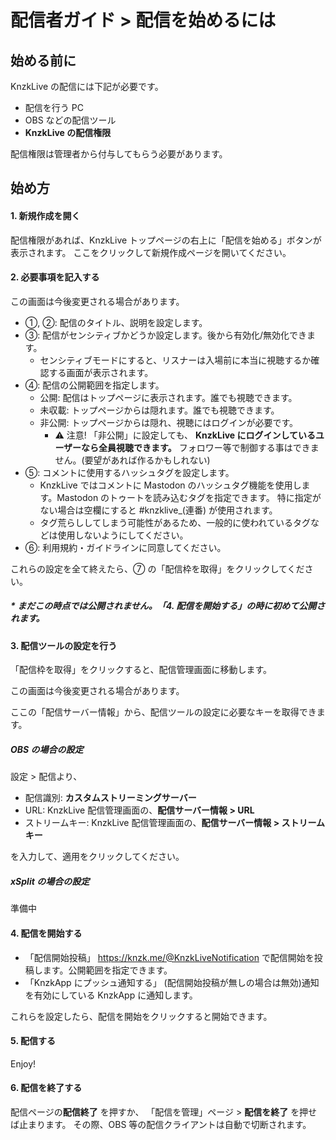 # 配信者ガイド > 配信を始めるには

## 始める前に

KnzkLive の配信には下記が必要です。

- 配信を行う PC
- OBS などの配信ツール
- **KnzkLive の配信権限**

配信権限は管理者から付与してもらう必要があります。

## 始め方

#### 1. 新規作成を開く

配信権限があれば、KnzkLive トップページの右上に「配信を始める」ボタンが表示されます。
ここをクリックして新規作成ページを開いてください。

<ImageZoom
  url="https://i.imgur.com/TS1P74h.png"
  :border="false"
/>

#### 2. 必要事項を記入する

<Note type="warning">

この画面は今後変更される場合があります。

</Note>

<ImageZoom
  url="https://i.imgur.com/0dX4jdQ.png"
  :border="false"
/>

- ①, ②: 配信のタイトル、説明を設定します。
- ③: 配信がセンシティブかどうか設定します。後から有効化/無効化できます。
  - センシティブモードにすると、リスナーは入場前に本当に視聴するか確認する画面が表示されます。
- ④: 配信の公開範囲を指定します。
  - 公開: 配信はトップページに表示されます。誰でも視聴できます。
  - 未収載: トップページからは隠れます。誰でも視聴できます。
  - 非公開: トップページからは隠れ、視聴にはログインが必要です。
    - ⚠ 注意! 「非公開」に設定しても、 **KnzkLive にログインしているユーザーなら全員視聴できます。** フォロワー等で制御する事はできません。(要望があれば作るかもしれない)
- ⑤: コメントに使用するハッシュタグを設定します。
  - KnzkLive ではコメントに Mastodon のハッシュタグ機能を使用します。Mastodon のトゥートを読み込むタグを指定できます。
    特に指定がない場合は空欄にすると #knzklive\_(連番) が使用されます。
  - タグ荒らししてしまう可能性があるため、一般的に使われているタグなどは使用しないようにしてください。
- ⑥: 利用規約・ガイドラインに同意してください。

これらの設定を全て終えたら、⑦ の「配信枠を取得」をクリックしてください。

##### \* まだこの時点では公開されません。「4. 配信を開始する」の時に初めて公開されます。

#### 3. 配信ツールの設定を行う

「配信枠を取得」をクリックすると、配信管理画面に移動します。

<Note type="warning">

この画面は今後変更される場合があります。

</Note>

<ImageZoom
  url="https://i.imgur.com/w7C0a0N.png"
  :border="false"
/>

ここの「配信サーバー情報」から、配信ツールの設定に必要なキーを取得できます。

##### OBS の場合の設定

<ImageZoom
  url="https://i.imgur.com/uUHkEWh.png"
  :border="false"
/>

設定 > 配信より、

- 配信識別: **カスタムストリーミングサーバー**
- URL: KnzkLive 配信管理画面の、**配信サーバー情報 > URL**
- ストリームキー: KnzkLive 配信管理画面の、**配信サーバー情報 > ストリームキー**

を入力して、適用をクリックしてください。

##### xSplit の場合の設定

準備中

#### 4. 配信を開始する

<ImageZoom
  url="https://i.imgur.com/mB6Ar6l.png"
  :border="false"
/>

- 「配信開始投稿」 https://knzk.me/@KnzkLiveNotification で配信開始を投稿します。公開範囲を指定できます。
- 「KnzkApp にプッシュ通知する」 (配信開始投稿が無しの場合は無効)通知を有効にしている KnzkApp に通知します。

これらを設定したら、配信を開始をクリックすると開始できます。

#### 5. 配信する

Enjoy!

#### 6. 配信を終了する

配信ページの**配信終了** を押すか、 「配信を管理」ページ > **配信を終了** を押せば止まります。
その際、OBS 等の配信クライアントは自動で切断されます。

<ImageZoom
  url="https://i.imgur.com/BsOKaQx.png"
  :border="false"
/>
